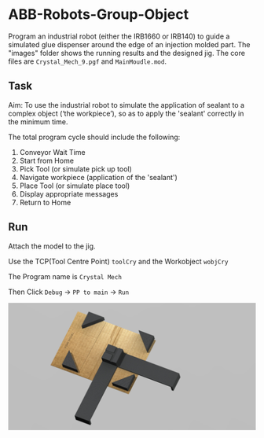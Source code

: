# ABB-Robots-Group-Object
Program an industrial robot (either the IRB1660 or IRB140) to guide a simulated glue dispenser around the edge of an injection molded part. 
The "images" folder shows the running results and the designed jig.
The core files are `Crystal_Mech_9.pgf` and `MainMoudle.mod`.

## Task
Aim: To use the industrial robot to simulate the application of sealant to a complex object (‘the workpiece’), so as to apply the 'sealant' correctly in the minimum time.

The total program cycle should include the following:
1. Conveyor Wait Time
2. Start from Home
3. Pick Tool (or simulate pick up tool)
4. Navigate workpiece (application of the 'sealant')
5. Place Tool (or simulate place tool)
6. Display appropriate messages
7. Return to Home

## Run
Attach the model to the jig.

Use the TCP(Tool Centre Point) `toolCry` and the Workobject `wobjCry`

The Program name is `Crystal Mech`

Then Click `Debug` -> `PP to main` -> `Run`

![Jig](images/jig_cad_crystalmechjg2.jpg)
